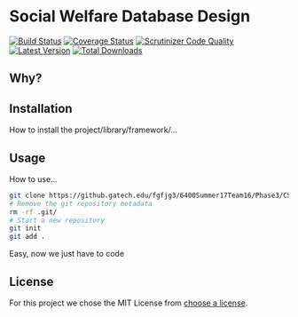 # Social Welfare Database Design


[![Build Status](https://img.shields.io/travis/PHP-DI/PHP-DI/master.svg?style=flat-square)](https://travis-ci.org/PHP-DI/PHP-DI)
[![Coverage Status](https://img.shields.io/coveralls/PHP-DI/PHP-DI/master.svg?style=flat-square)](https://coveralls.io/r/PHP-DI/PHP-DI?branch=master)
[![Scrutinizer Code Quality](https://img.shields.io/scrutinizer/g/PHP-DI/PHP-DI.svg?style=flat-square)](https://scrutinizer-ci.com/g/PHP-DI/PHP-DI/?branch=master)
[![Latest Version](https://img.shields.io/github/release/PHP-DI/PHP-DI.svg?style=flat-square)](https://packagist.org/packages/PHP-DI/php-di)
[![Total Downloads](https://img.shields.io/packagist/dt/PHP-DI/PHP-DI.svg?style=flat-square)](https://packagist.org/packages/PHP-DI/php-di)


## Why?


## Installation

How to install the project/library/framework/...


## Usage

How to use...

```bash
git clone https://github.gatech.edu/fgfjg3/6400Summer17Team16/Phase3/CS6400-project-P3 cd CS6400-project-P3
# Remove the git repository metadata
rm -rf .git/
# Start a new repository
git init
git add .
```

Easy, now we just have to code


## License

For this project we chose the MIT License from [choose a license](http://choosealicense.com/).
